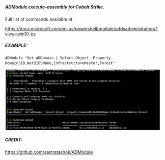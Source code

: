 ##### ADModule execute-assembly for Cobalt Strike.
Full list of commands available at:

https://docs.microsoft.com/en-us/powershell/module/addsadministration/?view=win10-ps

##### EXAMPLE:

`ADModule "Get-ADDomain | Select-Object -Property DomainSID,NetBIOSName,InfrastructureMaster,Forest"`

![Image description](https://raw.githubusercontent.com/hackabean/PowerSharp/master/ADModule/ADModule.png)



##### CREDIT:

https://github.com/samratashok/ADModule
